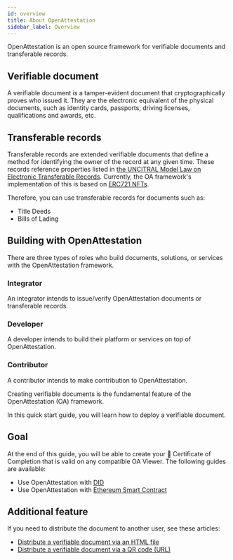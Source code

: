 ```yaml
---
id: overview
title: About OpenAttestation
sidebar_label: Overview
---
```


<!--Merge
id: introduction
title: Introduction to OpenAttestation
sidebar_label: introduction
-->

OpenAttestation is an open source framework for verifiable documents and transferable records.

## Verifiable document

A verifiable document is a tamper-evident document that cryptographically proves who issued it. They are the electronic equivalent of the physical documents, such as identity cards, passports, driving licenses, qualifications and awards, etc.

## Transferable records

Transferable records are extended verifiable documents that define a method for identifying the owner of the record at any given time. These records reference properties listed in [the UNCITRAL Model Law on Electronic Transferable Records](https://uncitral.un.org/en/texts/ecommerce/modellaw/electronic_transferable_records). Currently, the OA framework's implementation of this is based on [ERC721 NFTs](https://eips.ethereum.org/EIPS/eip-721).

Therefore, you can use transferable records for documents such as:

- Title Deeds
- Bills of Lading

## Building with OpenAttestation

There are three types of roles who build documents, solutions, or services with the OpenAttestation framework.

### Integrator

An integrator intends to issue/verify OpenAttestation documents or transferable records.

### Developer

A developer intends to build their platform or services on top of OpenAttestation.

### Contributor

A contributor intends to make contribution to OpenAttestation.


<!--Merge
id: overview
title: Overview
sidebar_label: Overview
-->

Creating verifiable documents is the fundamental feature of the OpenAttestation (OA) framework. 

In this quick start guide, you will learn how to deploy a verifiable document.

## Goal

At the end of this guide, you will be able to create your 📜 Certificate of Completion that is valid on any compatible OA Viewer. The following guides are available:

- Use OpenAttestation with [DID](/docs/did-section/overview-did)
- Use OpenAttestation with [Ethereum Smart Contract](/docs/ethereum-section/overview-eth)


## Additional feature

If you need to distribute the document to another user, see these articles:

* [Distribute a verifiable document via an HTML file](/docs/distribute-section/oa-embed-html)
* [Distribute a verifiable document via a QR code (URL)](/docs/distribute-section/oa-embed-qrcode)
